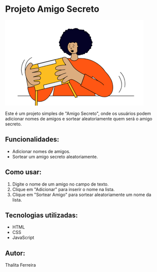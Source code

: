 # Projeto Amigo Secreto
![Amigo Secreto](assets/amigo-secreto.png)

Este é um projeto simples de "Amigo Secreto", onde os usuários podem adicionar nomes de amigos e sortear aleatoriamente quem será o amigo secreto.

## Funcionalidades:
- Adicionar nomes de amigos.
- Sortear um amigo secreto aleatoriamente.

## Como usar:
1. Digite o nome de um amigo no campo de texto.
2. Clique em "Adicionar" para inserir o nome na lista.
3. Clique em "Sortear Amigo" para sortear aleatoriamente um nome da lista.

## Tecnologias utilizadas:
- HTML
- CSS
- JavaScript

## Autor:
Thalita Ferreira

